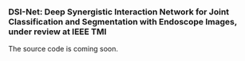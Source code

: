 ### DSI-Net: Deep Synergistic Interaction Network for Joint Classification and Segmentation with Endoscope Images, under review at IEEE TMI

The source code is coming soon.
